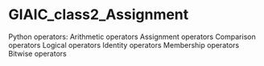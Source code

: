 # GIAIC_class2_Assignment
Python operators:    Arithmetic operators  Assignment operators  Comparison operators  Logical operators  Identity operators  Membership operators  Bitwise operators
